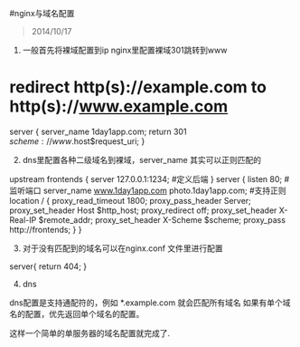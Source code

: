 #nginx与域名配置
>2014/10/17

1. 一般首先将裸域配置到ip
nginx里配置裸域301跳转到www

  # redirect http(s)://example.com to http(s)://www.example.com
  server {
  server_name 1day1app.com;
  return 301 $scheme://www.$host$request_uri;
  }

2. dns里配置各种二级域名到裸域，server_name 其实可以正则匹配的

  upstream frontends {
    server 127.0.0.1:1234; #定义后端
  }
  server {
  listen 80; #监听端口
  server_name www.1day1app.com photo.1day1app.com; #支持正则
  location / {
  proxy_read_timeout 1800;
  proxy_pass_header Server;
  proxy_set_header Host $http_host;
  proxy_redirect off;
  proxy_set_header X-Real-IP $remote_addr;
  proxy_set_header X-Scheme $scheme;
  proxy_pass http://frontends;
  }
  }


3. 对于没有匹配到的域名可以在nginx.conf 文件里进行配置

  server{
      return 404;
  }

4. dns

dns配置是支持通配符的，例如 *.example.com 就会匹配所有域名
如果有单个域名的配置，优先返回单个域名的配置。


这样一个简单的单服务器的域名配置就完成了.
